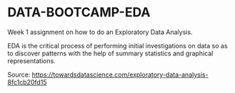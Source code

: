 # DATA-BOOTCAMP-EDA
Week 1 assignment on how to do an Exploratory Data Analysis.


EDA is the critical process of performing initial investigations on data so as to discover patterns
with the help of summary statistics and graphical representations.


Source: https://towardsdatascience.com/exploratory-data-analysis-8fc1cb20fd15
